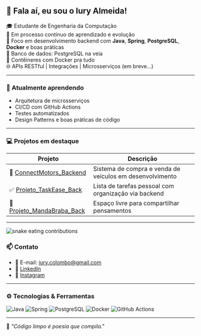 ## 👋 Fala aí, eu sou o Iury Almeida!

🎓 Estudante de Engenharia da Computação  
🚀 Em processo contínuo de aprendizado e evolução  
🔧 Foco em desenvolvimento backend com **Java**, **Spring**, **PostgreSQL**, **Docker** e boas práticas  
🐘 Banco de dados: PostgreSQL na veia  
🐳 Contêineres com Docker pra tudo  
🌐 APIs RESTful | Integrações | Microsserviços (em breve...)  

---

### 🧠 Atualmente aprendendo

- Arquitetura de microsserviços
- CI/CD com GitHub Actions
- Testes automatizados
- Design Patterns e boas práticas de código

---

### 💻 Projetos em destaque

| Projeto | Descrição |
|--------|-----------|
| 🔧 [ConnectMotors_Backend](https://github.com/ConnectMotors/ConnectMotors_Backend) | Sistema de compra e venda de veículos em desenvolvimento |
| ✅ [Projeto_TaskEase_Back](https://github.com/IuryAlmeidaDev/Projeto_TaskEase_Back) | Lista de tarefas pessoal com organização via backend |
| 🧠 [Projeto_MandaBraba_Back](https://github.com/IuryAlmeidaDev/Projeto_MandaBraba_Back) | Espaço livre para compartilhar pensamentos |

---

<picture>
  <source media="(prefers-color-scheme: dark)" srcset="https://github.com/IuryAlmeidaDev/IuryAlmeidaDev/blob/output/github-contribution-grid-snake-dark.svg" />
  <img alt="snake eating contributions" src="https://github.com/IuryAlmeidaDev/IuryAlmeidaDev/blob/output/github-contribution-grid-snake.svg" />
</picture>


### 📫 Contato

- 📧 E-mail: [iury.colombo@gmail.com](mailto:iury.colombo@gmail.com)  
- 💼 [LinkedIn](https://www.linkedin.com/in/iury-almeida/)  
- 📸 [Instagram](https://www.instagram.com/iuryyalmeida/)  

---

### ⚙️ Tecnologias & Ferramentas

![Java](https://img.shields.io/badge/Java-ED8B00?style=for-the-badge&logo=java&logoColor=white)
![Spring](https://img.shields.io/badge/Spring-6DB33F?style=for-the-badge&logo=spring&logoColor=white)
![PostgreSQL](https://img.shields.io/badge/PostgreSQL-316192?style=for-the-badge&logo=postgresql&logoColor=white)
![Docker](https://img.shields.io/badge/Docker-2496ED?style=for-the-badge&logo=docker&logoColor=white)
![GitHub Actions](https://img.shields.io/badge/GitHub_Actions-2088FF?style=for-the-badge&logo=github-actions&logoColor=white)

---

🧩 _"Código limpo é poesia que compila."_  
